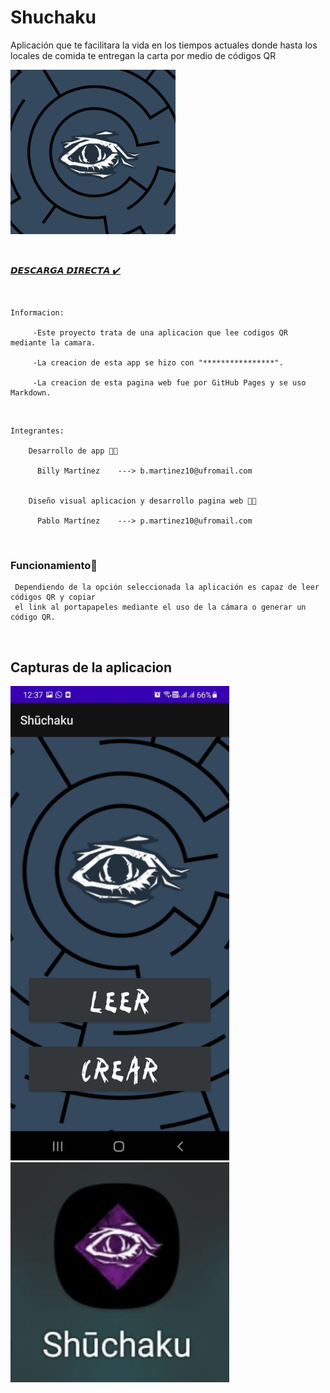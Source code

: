 # Shuchaku

Aplicación que te facilitara la vida en los tiempos actuales donde hasta los locales de comida te entregan la carta por medio de códigos QR

![Image](https://github.com/MarksZero/Shu.githu.io/blob/gh-pages/imagen_2021-12-16_114613.png)
<p>&nbsp;</p>

[𝘿𝙀𝙎𝘾𝘼𝙍𝙂𝘼 𝘿𝙄𝙍𝙀𝘾𝙏𝘼 ✔️](https://github.com/MarksZero/Shu.githu.io/blob/gh-pages/Shuchaku.apk)

<p>&nbsp;</p>

    Informacion: 

         -Este proyecto trata de una aplicacion que lee codigos QR mediante la camara.

         -La creacion de esta app se hizo con "****************".

         -La creacion de esta pagina web fue por GitHub Pages y se uso Markdown.

<p>&nbsp;</p>

    Integrantes:

        Desarrollo de app 📱🔨

          Billy Martínez    ---> b.martinez10@ufromail.com
  
  
        Diseño visual aplicacion y desarrollo pagina web 📱🔨

          Pablo Martínez    ---> p.martinez10@ufromail.com

<p>&nbsp;</p>

### Funcionamiento🔧

     Dependiendo de la opción seleccionada la aplicación es capaz de leer códigos QR y copiar 
     el link al portapapeles mediante el uso de la cámara o generar un código QR.

<p>&nbsp;</p>


## Capturas de la aplicacion


<img src="https://github.com/MarksZero/Shu.githu.io/blob/gh-pages/imagen_2021-12-16_123918.png" width="350">   <img src="https://github.com/MarksZero/Shu.githu.io/blob/gh-pages/imagen_2021-12-16_123924.png" width="350">
